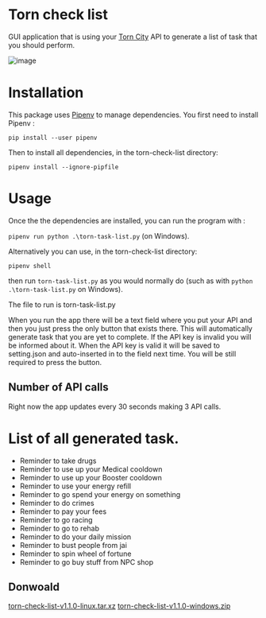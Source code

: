 # Torn check list
GUI application that is using your [Torn City](https://www.torn.com/2531272) API to generate a list of task that you should perform.  

![image](https://user-images.githubusercontent.com/59464917/137616451-2ab048af-c2de-426a-a9ac-85767e2fff9d.png)

# Installation 

This package uses [Pipenv](https://realpython.com/pipenv-guide/#example-usage) to manage dependencies. You first need to install Pipenv :

```pip install --user pipenv```

Then to install all dependencies, in the torn-check-list directory:

```pipenv install --ignore-pipfile```

# Usage

Once the the dependencies are installed, you can run the program with :

```pipenv run python .\torn-task-list.py``` (on Windows).

Alternatively you can use, in the torn-check-list directory:

```pipenv shell```

then run ``torn-task-list.py`` as you would normally do (such as with ``python .\torn-task-list.py`` on Windows).

The file to run is torn-task-list.py 

When you run the app there will be a text field where you put your API and then you just press the only button that exists there. This will automatically generate task that you are yet to complete.
If the API key is invalid you will be informed about it. When the API key is valid it will be saved to setting.json and auto-inserted in to the field next time. You will be still required to press the button.

## Number of API calls
Right now the app updates every 30 seconds making 3 API calls.

# List of all generated task. 

- Reminder to take drugs 
- Reminder to use up your Medical cooldown
- Reminder to use up your Booster cooldown
- Reminder to use your energy refill
- Reminder to go spend your energy on something 
- Reminder to do crimes 
- Reminder to pay your fees
- Reminder to go racing 
- Reminder to go to rehab 
- Reminder to do your daily mission 
- Reminder to bust people from jai
- Reminder to spin wheel of fortune
- Reminder to go buy stuff from NPC shop

## Donwoald

[torn-check-list-v1.1.0-linux.tar.xz](https://github.com/Llyfrs/torn-check-list/releases/download/v1.1.0/torn-check-list-v1.1.0-linux.tar.xz)
[torn-check-list-v1.1.0-windows.zip](https://github.com/Llyfrs/torn-check-list/releases/download/v1.1.0/torn-check-list-v1.1.0-windows.zip)

